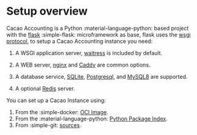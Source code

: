 # Setup overview

Cacao Accounting is a Python :material-language-python: based project with the [flask](flask.palletsprojects.com) :simple-flask:
microframework as base, flask uses the [wsgi protocol](https://peps.python.org/pep-3333/), to setup a Cacao Accounting instance
you need:

1. A WSGI application server, [waitress](https://docs.pylonsproject.org/projects/waitress/en/latest/) is included by default.

2. A WEB server, [nginx](https://nginx.org/en/) and [Caddy](https://caddyserver.com/) are common options.

3. A database service, [SQLite](https://www.sqlite.org/index.html), [Postgresql](https://www.postgresql.org/), and [MySQL8](https://www.mysql.com/)
   are supported.

4. A optional [Redis](https://redis.io/) server.

You can set up a Cacao Instance using:

1. From the :simple-docker: [OCI Image](container.md).
2. From the :material-language-python: [Python Package Index](py_pypi.md).
3. From :simple-git: [sources](py_sources.md).
